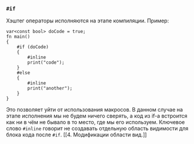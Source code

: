 ### `#if`
Хэштег операторы исполняются на этапе компиляции. Пример:

```
var<const bool> doCode = true;
fn main()
{
    #if (doCode)
    {
        #inline
        print("code");
    }
    #else
    {
        #inline
	    print("another");
    }
}
```
Это позволяет уйти от использования макросов. В данном случае
на этапе исполнения мы не будем ничего сверять, а код из 
if-а встроится как ни в чём  не бывало в то место, где мы его
используем.
Ключевое слово `#inline` говорит не создавать отдельную область 
видимости для блока кода после `#if`. [[4. Модификации области вид.]]

